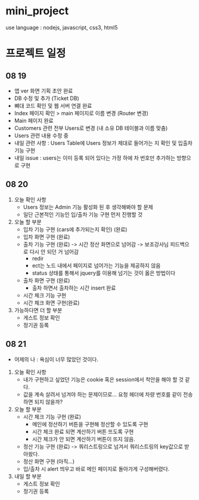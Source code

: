 # mini_project
use language : nodejs, javascript, css3, html5



# 프로젝트 일정

## 08 19

- 앱 ver 화면 기획 초안 완료
- DB 수정 및 추가 (Ticket DB)
- 뼈대 코드 확인 및 웹 서버 연결 완료
- Index 페이지 확인 > main 페이지로 이름 변경 (Router 변경)
- Main 페이지 완료
- Customers 관련 전부 Users로 변경 (내 소유 DB 테이블과 이름 맞춤)
- Users 관련 내용 수정 중
- 내일 관련 사항 : Users Table에 Users 정보가 제대로 들어가는 지 확인 및 입출차 기능 구현
- 내일 issue : users는 이미 등록 되어 있다는 가정 하에  차 번호만 추가하는 방향으로 구현



## 08 20

1. 오늘 확인 사항 
   - Users 정보는 Admin 기능 활성화 된 후 생각해봐야 할 문제
   - 일단 근본적인 기능인 입/출차 기능 구현 먼저 진행할 것
2. 오늘 할 부분
   - 입차 기능 구현 (cars에 추가되는지 확인) (완료)
   - 입차 화면 구현 (완료)
   - 출차 기능 구현 (완료) -> 시간 정산 화면으로 넘어감 -> 보조강사님 피드백으로 다시 안 되던 거 넘어감
     - redir
     - ect는 노드 내에서 페이지로 넘어가는 기능을 제공하지 않음
     - status 상태를 통해서 jquery를 이용해 넘기는 것이 옳은 방법이다
   - 출차 화면 구현 (완료)
     - 출차 하면서 출차하는 시간 insert 완료
   - 시간 체크 기능 구현
   - 시간 체크 화면 구현(완료)
3. 가능하다면 더 할 부분
   - 게스트 정보 확인
   - 정기권 등록



## 08 21

- 어제의 나 : 욕심이 너무 많았던 것이다.

1. 오늘 확인 사항 
   - 내가 구현하고 싶었던 기능은 cookie 혹은 session에서 착안을 해야 할 것 같다.
   - 값을 계속 살려서 넘겨야 하는 문제이므로... 요청 헤더에 차량 번호를 같이 전송하면 되지 않을까?
2. 오늘 할 부분
   - 시간 체크 기능 구현 (완료)
     - 메인에 정산하기 버튼을 구현해 정산할 수 있도록 구현
     - 시간 체크 완료 되면 계산하기 버튼 뜨도록 구현
     - 시간 체크가 안 되면 계산하기 버튼이 뜨지 않음.
   - 정산 기능 구현 (완료) -> 쿼리스트링으로 넘겨서 쿼리스트링의 key값으로 받아왔다.
   - 정산 화면 구현 (아직...)
   - 입/출차 시 alert 띄우고 바로 메인 페이지로 돌아가게 구성해버렸다.
3. 내일 할 부분
   - 게스트 정보 확인
   - 정기권 등록

